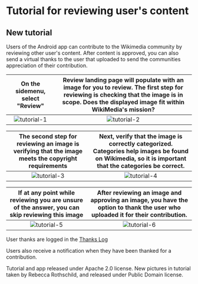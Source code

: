 # Tutorial for reviewing user's content

## New tutorial

Users of the Android app can contribute to the Wikimedia community by reviewing other user's content. After content is approved, you can also send a virtual thanks to the user that uploaded to send the communities appreciation of their contribution.


On the sidemenu, select "Review" | Review landing page will populate with an image for you to review. The first step for reviewing is checking that the image is in scope. Does the displayed image fit within WikiMedia's mission? 
|:---:|:---:|
![tutorial-1](https://github.com/borisenkotim/commons-app-documentation/blob/rebecca/%233974-add-review-documentation/android/review-content-images/review_1.png) | ![tutorial-2](https://github.com/borisenkotim/commons-app-documentation/blob/rebecca/%233974-add-review-documentation/android/review-content-images/review_3.png)

The second step for reviewing an image is verifying that the image meets the copyright requirements | Next, verify that the image is correctly categorized. Categories help images be found on Wikimedia, so it is important that the categories be correct.
|:---:|:---:|
![tutorial-3](https://github.com/borisenkotim/commons-app-documentation/blob/rebecca/%233974-add-review-documentation/android/review-content-images/review_4.png) | ![tutorial-4](https://github.com/borisenkotim/commons-app-documentation/blob/rebecca/%233974-add-review-documentation/android/review-content-images/review_5.png)

If at any point while reviewing you are unsure of the answer, you can skip reviewing this image | After reviewing an image and approving an image, you have the option to thank the user who uploaded it for their contribution. 
|:---:|:---:|
![tutorial-5](https://github.com/borisenkotim/commons-app-documentation/blob/rebecca/%233974-add-review-documentation/android/review-content-images/review_2.png) | ![tutorial-6](https://github.com/borisenkotim/commons-app-documentation/blob/rebecca/%233974-add-review-documentation/android/review-content-images/review_6.png)

User thanks are logged in the [Thanks Log](https://commons.wikimedia.org/wiki/Special:Log?type=thanks&user=&page=&wpdate=&tagfilter=&wpfilters%5B%5D=newusers)

Users also receive a notification when they have been thanked for a contribution.

Tutorial and app released under Apache 2.0 license. 
New pictures in tutorial taken by Rebecca Rothschild, and released under Public Domain license.
